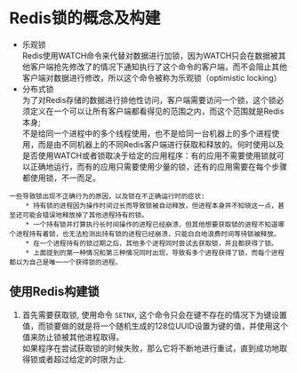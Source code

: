 # Redis锁的概念及构建
* 乐观锁<br/>
  Redis使用WATCH命令来代替对数据进行加锁，因为WATCH只会在数据被其他客户端抢先修改了的情况下通知执行了这个命令的客户端，而不会阻止其他客户端对数据进行修改，所以这个命令被称为乐观锁（optimistic
  locking）
* 分布式锁<br/>
  为了对Redis存储的数据进行排他性访问，客户端需要访问一个锁，这个锁必须定义在一个可以让所有客户端都看得见的范围之内，而这个范围就是Redis本身;<br/>
  不是给同一个进程中的多个线程使用，也不是给同一台机器上的多个进程使用，而是由不同机器上的不同Redis客户端进行获取和释放的。何时使用以及是否使用WATCH或者锁取决于给定的应用程序：有的应用不需要使用锁就可以正确地运行，而有的应用只需要使用少量的锁，还有的应用需要在每个步骤都使用锁，不一而足。
```
一些导致锁出现不正确行为的原因，以及锁在不正确运行时的症状:
    * 持有锁的进程因为操作时间过长而导致锁被自动释放，但进程本身并不知晓这一点，甚至还可能会错误地释放掉了其他进程持有的锁。
    * 一个持有锁并打算执行长时间操作的进程已经崩溃，但其他想要获取锁的进程不知道哪个进程持有着锁，也无法检测出持有锁的进程已经崩溃，只能白白地浪费时间等待锁被释放。
    * 在一个进程持有的锁过期之后，其他多个进程同时尝试去获取锁，并且都获得了锁。
    * 上面提到的第一种情况和第三种情况同时出现，导致有多个进程获得了锁，而每个进程都以为自己是唯一一个获得锁的进程。
```
## 使用Redis构建锁
1. 首先需要获取锁, 使用命令 `SETNX`,
   这个命令只会在键不存在的情况下为键设置值，而锁要做的就是将一个随机生成的128位UUID设置为键的值，并使用这个值来防止锁被其他进程取得。
   <br/>如果程序在尝试获取锁的时候失败，那么它将不断地进行重试，直到成功地取得锁或者超过给定的时限为止.
   